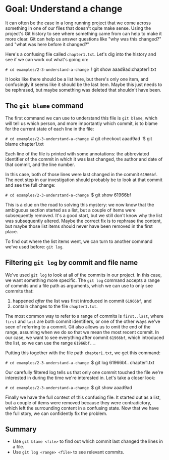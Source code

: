 # Goal: Understand a change

It can often be the case in a long running project that we come across something
in one of our files that doesn't quite make sense. Using the project's Git
history to see where something came from can help to make it more clear. Git can
help us answer questions like "why was this changed?" and "what was here before
it changed?"

Here's a confusing file called `chapter1.txt`. Let's dig into the history and
see if we can work out what's going on:

`# cd examples/2-3-understand-a-change
`! git show aaad9ad:chapter1.txt

It looks like there should be a list here, but there's only one item, and
confusingly it seems like it should be the last item. Maybe this just needs to
be rephrased, but maybe something was deleted that shouldn't have been.

## The `git blame` command

The first command we can use to understand this file is `git blame`, which will
tell us which person, and more importantly which commit, is to blame for the
current state of each line in the file:

`# cd examples/2-3-understand-a-change
`# git checkout aaad9ad
`$ git blame chapter1.txt

Each line of the file is printed with some annotations: the abbreviated
identifier of the commit in which it was last changed, the author and date of
that commit, and the line number.

In this case, both of those lines were last changed in the commit `61966bf`. The
next step in our investigation should probably be to look at that commit and see
the full change:

`# cd examples/2-3-understand-a-change
`$ git show 61966bf

This is a clue on the road to solving this mystery: we now know that the
ambiguous section started as a list, but a couple of items were subsequently
removed. It's a good start, but we still don't know why the list was
subsequently altered. Maybe the correct fix is to rephrase the content, but
maybe those list items should never have been removed in the first place.

To find out where the list items went, we can turn to another command we've used
before: `git log`.

## Filtering `git log` by commit and file name

We've used `git log` to look at all of the commits in our project. In this case,
we want something more specific. The `git log` command accepts a range of
commits and a file path as arguments, which we can use to only see commits that:

1. happened *after* the list was first introduced in commit `61966bf`, and
2. contain changes to the file `chapter1.txt`.

The most common way to refer to a range of commits is `first..last`, where
`first` and `last` are both commit identifiers, or one of the other ways we've
seen of referring to a commit. Git also allows us to omit the end of the range,
assuming when we do so that we mean the most recent commit. In our case, we want
to see everything after commit `61966bf`, which introduced the list, so we can
use the range `61966bf..`.

Putting this together with the file path `chapter1.txt`, we get this command:

`# cd examples/2-3-understand-a-change
`$ git log 61966bf.. chapter1.txt

Our carefully filtered log tells us that only one commit touched the file we're
interested in during the time we're interested in. Let's take a closer look:

`# cd examples/2-3-understand-a-change
`$ git show aaad9ad

Finally we have the full context of this confusing file. It started out as a
list, but a couple of items were removed because they were contradictory, which
left the surrounding content in a confusing state. Now that we have the full
story, we can confidently fix the problem.

## Summary

* Use `git blame <file>` to find out which commit last changed the lines in a file.
* Use `git log <range> <file>` to see relevant commits.
